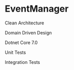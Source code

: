 # EventManager

Clean Architecture 

Domain Driven Design 

Dotnet Core 7.0

Unit Tests

Integration Tests


